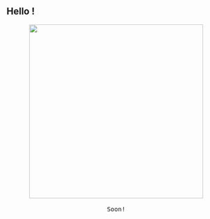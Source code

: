 ## Hello !

<p align="center">
  <img src="https://i.ibb.co/wrCfpcg/1637334935232.png" width=400>
  <br><br>
  <samp>
Soon!
